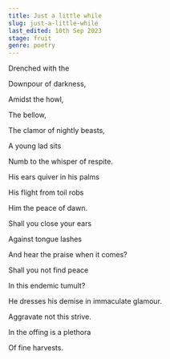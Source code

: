 ```yaml
---
title: Just a little while
slug: just-a-little-while
last_edited: 10th Sep 2023
stage: fruit
genre: poetry
---
```


Drenched with the

Downpour of darkness,

Amidst the howl,

The bellow,

The clamor of nightly beasts,

A young lad sits

Numb to the whisper of respite.

His ears quiver in his palms

His flight from toil robs

Him the peace of dawn.

Shall you close your ears

Against tongue lashes

And hear the praise when it comes?

Shall you not find peace

In this endemic tumult?

He dresses his demise in immaculate glamour.

Aggravate not this strive.

In the offing is a plethora

Of fine harvests.
